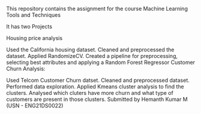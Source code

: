 This repository contains the assignment for the course Machine Learning Tools and Techniques

It has two Projects

Housing price analysis

Used the California housing dataset.
Cleaned and preprocessed the dataset.
Applied RandomizeCV.
Created a pipeline for preprocessing, selecting best attributes and applying a Random Forest Regressor
Customer Churn Analysis:

Used Telcom Customer Churn datset.
Cleaned and preprocessed dataset.
Performed data exploration.
Applied Kmeans cluster analysis to find the clusters.
Analysed which cluters have more churn and what type of customers are present in those clusters.
Submitted by Hemanth Kumar M (USN - ENG21DS0022)
